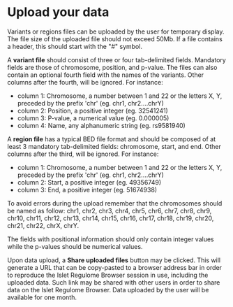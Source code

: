 Upload your data
========================

Variants or regions files can be uploaded by the user for temporary display. The file size of the uploaded file should not exceed 50Mb. If a file contains a header, this should start with the "#" symbol.

A **variant file** should consist of three or four tab-delimited fields. Mandatory fields are those of chromosome, position, and p-value. The files can also contain an optional fourth field with the names of the variants. Other columns after the fourth, will be ignored. For instance:

- column 1: Chromosome, a number between 1 and 22 or the letters X, Y, preceded by the prefix 'chr' (eg. chr1, chr2....chrY)
- column 2: Position, a positive integer (eg. 32541241)
- column 3: P-value, a numerical value (eg. 0.000005)
- column 4: Name, any alphanumeric string (eg. rs9581940)

A **region file** has a typical BED file format and should be composed of at least 3 mandatory tab-delimited fields: chromosome, start, and end. Other columns after the third, will be ignored. For instance:

- column 1: Chromosome, a number between 1 and 22 or the letters X, Y, preceded by the prefix 'chr' (eg. chr1, chr2....chrY)
- column 2: Start, a positive integer (eg. 49356749)
- column 3: End, a positive integer (eg. 51674938)

To avoid errors during the upload remember that the chromosomes should be named as follow: chr1, chr2, chr3, chr4, chr5, chr6, chr7, chr8, chr9, chr10, chr11, chr12, chr13, chr14, chr15, chr16, chr17, chr18, chr19, chr20, chr21, chr22, chrX, chrY.

The fields with positional information should only contain integer values while the p-values should be numerical values.

Upon data upload, a **Share uploaded files** button may be clicked. This will generate a URL that can be copy-pasted to a browser address bar in order to reproduce the Islet Regulome Browser session in use, including the uploaded data. Such link may be shared with other users in order to share data on the Islet Regulome Browser. Data uploaded by the user will be available for one month.
